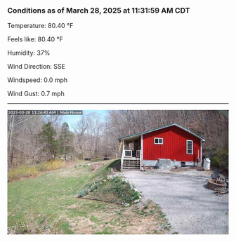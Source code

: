 ### Conditions as of March 28, 2025 at 11:31:59 AM CDT 

Temperature: 80.40 &deg;F

Feels like: 80.40 &deg;F

Humidity: 37%

Wind Direction: SSE

Windspeed: 0.0 mph

Wind Gust: 0.7 mph

---

<img src="./images/latest.jpeg"/>

